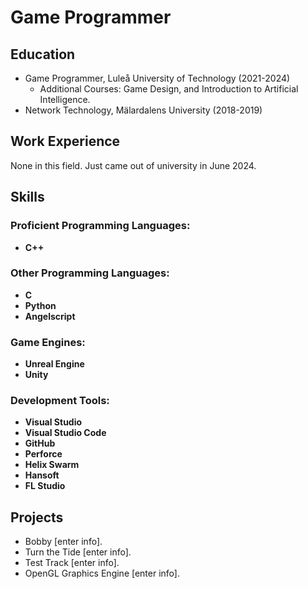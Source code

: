 # Game Programmer

## Education
- Game Programmer, Luleå University of Technology (2021-2024)
  * Additional Courses: Game Design, and Introduction to Artificial Intelligence.
- Network Technology, Mälardalens University (2018-2019)

## Work Experience
None in this field. Just came out of university in June 2024.

## Skills

### Proficient Programming Languages:
- **C++**

### Other Programming Languages:
- **C**
- **Python**
- **Angelscript**

### Game Engines:
- **Unreal Engine**
- **Unity**

### Development Tools:
- **Visual Studio**
- **Visual Studio Code**
- **GitHub**
- **Perforce**
- **Helix Swarm**
- **Hansoft**
- **FL Studio**

## Projects
- Bobby [enter info].
- Turn the Tide [enter info].
- Test Track [enter info].
- OpenGL Graphics Engine [enter info].
